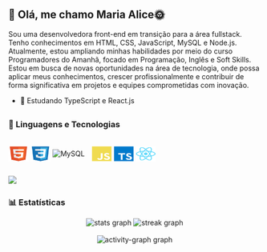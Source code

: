 ##  👋 Olá, me chamo Maria Alice🌞

Sou uma desenvolvedora front-end em transição para a área fullstack. Tenho conhecimentos em HTML, CSS, JavaScript, MySQL e Node.js.
Atualmente, estou ampliando minhas habilidades por meio do curso Programadores do Amanhã, focado em Programação, Inglês e Soft Skills.
Estou em busca de novas oportunidades na área de tecnologia, onde possa aplicar meus conhecimentos, crescer profissionalmente e contribuir de forma significativa em projetos e equipes comprometidas com inovação.

- 🌱 Estudando TypeScript e React.js

##

### 🤖 Linguagens e Tecnologias


 <div style="display: inline_block"><br>
  <img align="center" alt="MariaAlice-HTML" height="30" width="40" src="https://raw.githubusercontent.com/devicons/devicon/master/icons/html5/html5-original.svg">
  <img align="center" alt="MariaAlice-CSS" height="30" width="40" src="https://raw.githubusercontent.com/devicons/devicon/master/icons/css3/css3-original.svg">
   <img 
    align="center" 
    alt="MySQL" 
    title="MySQL"
    width="30px"
    style="padding-right: 10px;" 
    src="https://cdn.jsdelivr.net/gh/devicons/devicon@latest/icons/mysql/mysql-original-wordmark.svg" 
/>
  <img align="center" alt="MariaAlice-Js" height="30" width="40" src="https://raw.githubusercontent.com/devicons/devicon/master/icons/javascript/javascript-plain.svg">
  <img align="center" alt="MariaAlice-Ts" height="30" width="40" src="https://raw.githubusercontent.com/devicons/devicon/master/icons/typescript/typescript-plain.svg">
  <img align="center" alt="MariaAlice-React" height="30" width="40" src="https://raw.githubusercontent.com/devicons/devicon/master/icons/react/react-original.svg">
</div>


##

<div>
<a href="https://www.linkedin.com/in/mariaalice-dev/" target="_blank"><img src="https://img.shields.io/badge/-LinkedIn-%230077B5?style=for-the-badge&logo=linkedin&logoColor=white" target="_blank"></a> 
</div>


### 📊 Estatísticas
<div align="center">
  <img src="https://github-readme-stats.vercel.app/api?username=MariaAlic3&hide_title=false&hide_rank=false&show_icons=true&include_all_commits=true&count_private=true&disable_animations=false&theme=jolly&locale=pt-br&hide_border=true&order=1" height="146" alt="stats graph"  />
  
  <img src="https://streak-stats.demolab.com?user=MariaAlic3&locale=en&mode=daily&theme=jolly&hide_border=true&border_radius=5&order=3" height="145" alt="streak graph"  />

<br/>
<br/>
 
  <img src="https://github-readme-activity-graph.vercel.app/graph?username=MariaAlic3&radius=16&theme=modern-lilac&area=true&order=5&hide_border=false" height="200" alt="activity-graph graph"  />
</div>

###

